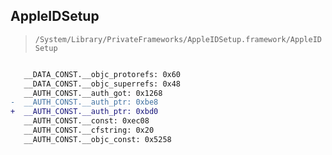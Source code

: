 ## AppleIDSetup

> `/System/Library/PrivateFrameworks/AppleIDSetup.framework/AppleIDSetup`

```diff

   __DATA_CONST.__objc_protorefs: 0x60
   __DATA_CONST.__objc_superrefs: 0x48
   __AUTH_CONST.__auth_got: 0x1268
-  __AUTH_CONST.__auth_ptr: 0xbe8
+  __AUTH_CONST.__auth_ptr: 0xbd0
   __AUTH_CONST.__const: 0xec08
   __AUTH_CONST.__cfstring: 0x20
   __AUTH_CONST.__objc_const: 0x5258

```
